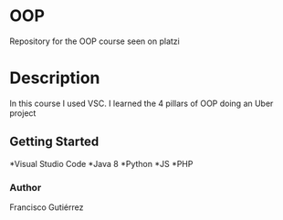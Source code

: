 # OOP
Repository for the OOP course seen on platzi

# Description

In this course I used VSC. I learned the 4 pillars of OOP doing an Uber project

## Getting Started

*Visual Studio Code
 *Java 8
 *Python
 *JS
 *PHP

### Author

Francisco Gutiérrez




